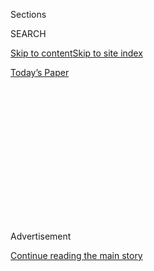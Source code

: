 <div id="app">

<div>

<div>

<div>

<div class="NYTAppHideMasthead css-1q2w90k e1suatyy0">

<div class="section css-ui9rw0 e1suatyy2">

<div class="css-eph4ug er09x8g0">

<div class="css-6n7j50">

</div>

<span class="css-1dv1kvn">Sections</span>

<div class="css-10488qs">

<span class="css-1dv1kvn">SEARCH</span>

</div>

[Skip to content](#site-content)[Skip to site
index](#site-index)

</div>

<div class="css-10698na e1huz5gh0">

</div>

</div>

<div id="masthead-bar-one" class="section hasLinks css-15hmgas e1csuq9d3">

<div class="css-uqyvli e1csuq9d0">

</div>

<div class="css-1uqjmks e1csuq9d1">

</div>

<div class="css-9e9ivx">

[](https://myaccount.nytimes3xbfgragh.onion/auth/login?response_type=cookie&client_id=vi)

</div>

<div class="css-1bvtpon e1csuq9d2">

[Today’s
Paper](https://www.nytimes3xbfgragh.onion/section/todayspaper)

</div>

</div>

</div>

</div>

<div data-aria-hidden="false">

<div id="site-content" data-role="main">

<div>

<div class="css-1aor85t" style="opacity:0.000000001;z-index:-1;visibility:hidden">

<div class="css-1hqnpie">

<div class="css-epjblv">

<span class="css-17xtcya">[DealBook](/section/business/dealbook)</span><span class="css-x15j1o">|</span><span class="css-fwqvlz">South
Korea Targets Executives, Pressed by an Angry
Public</span>

</div>

<div class="css-k008qs">

<div class="css-1iwv8en">

<span class="css-18z7m18"></span>

<div>

</div>

</div>

<span class="css-1n6z4y">https://nyti.ms/29qFaYM</span>

<div class="css-1705lsu">

<div class="css-4xjgmj">

<div class="css-4skfbu" data-role="toolbar" data-aria-label="Social Media Share buttons, Save button, and Comments Panel with current comment count" data-testid="share-tools">

  - 
  - 
  - 
  - 
    
    <div class="css-6n7j50">
    
    </div>

  - 

</div>

</div>

</div>

</div>

</div>

</div>

<div class="css-13pd83m">

</div>

<div id="top-wrapper" class="css-1sy8kpn">

<div id="top-slug" class="css-l9onyx">

Advertisement

</div>

[Continue reading the main
story](#after-top)

<div class="ad top-wrapper" style="text-align:center;height:100%;display:block;min-height:250px">

<div id="top" class="place-ad" data-position="top" data-size-key="top">

</div>

</div>

<div id="after-top">

</div>

</div>

<div id="sponsor-wrapper" class="css-1hyfx7x">

<div id="sponsor-slug" class="css-19vbshk">

Supported by

</div>

[Continue reading the main
story](#after-sponsor)

<div id="sponsor" class="ad sponsor-wrapper" style="text-align:center;height:100%;display:block">

</div>

<div id="after-sponsor">

</div>

</div>

<div class="css-v5btjw etb61u70">

<div class="css-h03alg etb61u71">

DealBook Business and Policy

</div>

</div>

<div class="css-1vkm6nb ehdk2mb0">

# South Korea Targets Executives, Pressed by an Angry Public

</div>

<div class="css-79elbk" data-testid="photoviewer-wrapper">

<div class="css-z3e15g" data-testid="photoviewer-wrapper-hidden">

</div>

<div class="css-1a48zt4 ehw59r15" data-testid="photoviewer-children">

![<span class="css-16f3y1r e13ogyst0" data-aria-hidden="true">John Lee,
a former chief executive of the South Korean unit of Reckitt Benckiser,
was taken in for questioning by prosecutors in Seoul in
May.</span><span class="css-cnj6d5 e1z0qqy90" itemprop="copyrightHolder"><span class="css-1ly73wi e1tej78p0">Credit...</span><span><span>Yonhap/European
Pressphoto
Agency</span></span></span>](https://static01.graylady3jvrrxbe.onion/images/2016/07/05/business/05SKWHITE/05SKWHITE-articleLarge.jpg?quality=75&auto=webp&disable=upscale)

</div>

</div>

<div class="css-xt80pu e12qa4dv0">

<div class="css-18e8msd">

<div class="css-vp77d3 epjyd6m0">

<div class="css-1baulvz">

By [<span class="css-1baulvz last-byline" itemprop="name">Choe
Sang-Hun</span>](http://www.nytimes3xbfgragh.onion/by/choe-sang-hun)

</div>

</div>

  - July 4,
    2016

  - 
    
    <div class="css-4xjgmj">
    
    <div class="css-d8bdto" data-role="toolbar" data-aria-label="Social Media Share buttons, Save button, and Comments Panel with current comment count" data-testid="share-tools">
    
      - 
      - 
      - 
      - 
        
        <div class="css-6n7j50">
        
        </div>
    
      - 
    
    </div>
    
    </div>

</div>

</div>

<div class="section meteredContent css-1r7ky0e" name="articleBody" itemprop="articleBody">

<div class="css-1fanzo5 StoryBodyCompanionColumn">

<div class="css-53u6y8">

SEOUL, South Korea — Looking for answers after the deaths of scores of
children and pregnant women from a mysterious lung ailment, a group of
families in South Korea began to focus on a potential cause: a cleaner
called Oxy.

In 2011, South Korean officials suggested that toxic chemicals in Oxy —
used to sanitize humidifiers and sold by the British consumer goods
maker Reckitt Benckiser — and similar products were responsible for the
deaths. Ninety-five have been confirmed by the government, which is also
reviewing hundreds of additional cases reported by families, who claim
more than 460 fatalities. The government’s punishment for Reckitt
Benckiser: a $45,000 fine for falsely advertising Oxy as safe for
humans.

Five years later, simmering anger over the deaths has hit Reckitt
Benckiser — and prompted widening hostility to white-collar crime that
is directed at foreign and local companies alike.

South Korean prosecutors in May arrested three local Reckitt Benckiser
employees and charged them with professional negligence resulting in
deaths. When a Reckitt Benckiser executive publicly apologized, a
relative of a victim jumped onstage and slapped him in the back of the
neck.

</div>

</div>

<div class="css-1fanzo5 StoryBodyCompanionColumn">

<div class="css-53u6y8">

South Korean prosecutors are also considering bringing criminal charges
against local Volkswagen executives stemming from investigations into
the automaker’s [cheating in emissions
tests](https://www.nytimes3xbfgragh.onion/interactive/2015/business/international/vw-diesel-emissions-scandal-explained.html),
while lawmakers have significantly raised fines for violating emissions
rules. Officials last month raided the homes and offices of top
executives of Lotte, a major South Korean conglomerate, to collect
evidence of alleged embezzlement. Lotte has said it is
cooperating.

</div>

</div>

<div style="max-width:100%;margin:0 auto">

<div class="css-17dprlf" data-id="100000004510322" data-slug="05db-skwhite-videoembed" style="max-width:600px">

</div>

</div>

<div class="css-1fanzo5 StoryBodyCompanionColumn">

<div class="css-53u6y8">

To outsiders, South Korea’s rash of criminal investigations and
prosecutions against corporate officials make it look unusually
aggressive in pursuing white-collar crime. But South Korean analysts and
critics say the tough actions show the opposite: Government officials
have little power to brandish big fines or other civil penalties, as
their counterparts in the United States and Europe do.

“When people are outraged, the government has few things to show to them
except asking prosecutors to get involved,” said Kim Pil-soo, a
professor of automotive engineering at Daelim University College, who
has followed the Volkswagen scandal.

For corporate scofflaws, South Korea can be a surprisingly forgiving
environment. Fines are modest. Until recently, courts routinely
suspended the sentences of tycoons convicted of bribery, embezzlement or
tax evasion, citing the potential impact on their corporate empires —
and, by extension, the country’s economy. Class-action lawsuits and
court awards are limited.

</div>

</div>

<div class="css-1fanzo5 StoryBodyCompanionColumn">

<div class="css-53u6y8">

The soft treatment is a legacy of South Korea’s hard-charging economic
past. In the decades after the end of the Korean War in 1953, military
dictators in South Korea favored businesses — especially a handful of
corporate families known as chaebol — with tax benefits, cheap
electricity and bank loans and brutal crackdowns on labor activists.

But there are signs that South Koreans’ patience is running thin. In a
study a year ago commissioned by the government’s Korea Legislation
Research Institute, over half of about 3,000 people queried said they
[did not
believe](http://www.koreatimes.co.kr/www/news/nation/2016/04/116_201742.html)
South Korean businesses abided by the laws, while more than two-thirds
said business regulations against pollution should be strengthened.

In the newly elected National Assembly, where President Park Geun-hye’s
pro-business governing party no longer holds a majority, lawmakers are
pushing to allow plaintiffs to ask for punitive damages — large
financial penalties used in the United States and elsewhere to punish
white-collar crimes — in more types of cases.

One South Korean group that monitors businesses, the People’s Solidarity
for Participatory Democracy, called the introduction of punitive damages
one of South Korea’s most urgently needed reforms.

“As a result of our decades-long national strategy focusing on economic
development, our legal system is too much geared toward protecting
industries,” said Kim Hyun, a former president of the Seoul Bar
Association, who recently collected signatures from a thousand lawyers
supporting punitive damages.

Business groups say that punitive damages could victimize businesses.

“As in the United States, we would see lawyers encouraging lawsuits
against companies, costing them time and money in fighting these
questionable lawsuits,” said Lee Cheol-haeng, the chief of business
policy studies at the Federation of Korean Industries, which represents
big businesses in South Korea.

</div>

</div>

<div class="css-1fanzo5 StoryBodyCompanionColumn">

<div class="css-53u6y8">

Until recently, the cost of violating South Korean law could be modest,
as the Volkswagen case shows.

While the Ministry of Environment ordered Volkswagen Korea to recall
125,000 cars sold in the country, it could fine the company only $12.3
million. Under a law devised to protect local carmakers, the government
can impose fines up to 1 billion South Korean won, or $867,000, per
model that violates its clean-air law, no matter how many individual
cars have been sold. The new law, enacted at the end of last year,
allows up to 10 times that amount, or about $8.7 million.

By contrast, the United States can impose civil penalties of up to
$37,500 per noncompliant vehicle or engine under the Clean Air Act.
Volkswagen [has agreed to pay $14.7
billion](http://www.nytimes3xbfgragh.onion/2016/06/28/business/volkswagen-settlement-diesel-scandal.html)
in fines in the United States.

When the Ministry of Environment asked prosecutors to seek criminal
charges against Volkswagen Korea executives earlier this year, Hong
Dong-gon, a ministry official, said they were meant partly as “a tool of
pressure” to wrest a more satisfactory recall and compensation package
from Volkswagen.

The biggest example of resistance to white-collar crime has become
Reckitt Benckiser’s local subsidiary. In addition to arrests there, some
workers at local companies that made or sold rival products have been
arrested on similar charges. Two university professors have also been
arrested on charges of manipulating data on Oxy’s toxicity in return for
bribes from Reckitt Benckiser Korea.

The families fighting Oxy did not gain national attention until this
year. As the scandal threatened to become a major political burden for
her government, which championed pro-business deregulation, Ms. Park
called for a thorough investigation, and prosecutors began summoning
company officials.

In May, Reckitt Benckiser Korea apologized and acknowledged
responsibility. It also promised to double a humanitarian fund it had
founded for victims to $8.7 million, following a common practice among
South Korean businesses in legal trouble to make large charitable
donations while seeking lenience in court.

</div>

</div>

<div class="css-1fanzo5 StoryBodyCompanionColumn">

<div class="css-53u6y8">

“Although we understand nothing can completely ease the pain of those
affected, we are working to make amends as best we can,” Reckitt
Benckiser Korea [said in a
statement](http://www.rb.com/media/news/2016/may/oxy-rb-and-humidifier-sterilizers-in-korea/).

Some of the families say that is not enough.

“It has been as if there were only victims but no perpetrators,” said
Kang Chan-ho, whose daughter struggles with lung damage after his family
used one of the toxic disinfectants. “We have been ignored both by the
government and by the businesses.”

</div>

</div>

</div>

<div>

</div>

<div>

</div>

<div>

</div>

<div>

<div id="bottom-wrapper" class="css-1ede5it">

<div id="bottom-slug" class="css-l9onyx">

Advertisement

</div>

[Continue reading the main
story](#after-bottom)

<div id="bottom" class="ad bottom-wrapper" style="text-align:center;height:100%;display:block;min-height:90px">

</div>

<div id="after-bottom">

</div>

</div>

</div>

</div>

</div>

## Site Index

<div>

</div>

## Site Information Navigation

  - [© <span>2020</span> <span>The New York Times
    Company</span>](https://help.nytimes3xbfgragh.onion/hc/en-us/articles/115014792127-Copyright-notice)

<!-- end list -->

  - [NYTCo](https://www.nytco.com/)
  - [Contact
    Us](https://help.nytimes3xbfgragh.onion/hc/en-us/articles/115015385887-Contact-Us)
  - [Work with us](https://www.nytco.com/careers/)
  - [Advertise](https://nytmediakit.com/)
  - [T Brand Studio](http://www.tbrandstudio.com/)
  - [Your Ad
    Choices](https://www.nytimes3xbfgragh.onion/privacy/cookie-policy#how-do-i-manage-trackers)
  - [Privacy](https://www.nytimes3xbfgragh.onion/privacy)
  - [Terms of
    Service](https://help.nytimes3xbfgragh.onion/hc/en-us/articles/115014893428-Terms-of-service)
  - [Terms of
    Sale](https://help.nytimes3xbfgragh.onion/hc/en-us/articles/115014893968-Terms-of-sale)
  - [Site
    Map](https://spiderbites.nytimes3xbfgragh.onion)
  - [Help](https://help.nytimes3xbfgragh.onion/hc/en-us)
  - [Subscriptions](https://www.nytimes3xbfgragh.onion/subscription?campaignId=37WXW)

</div>

</div>

</div>

</div>
